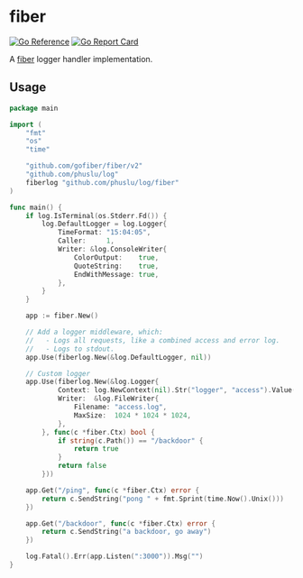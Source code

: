 # fiber

[![Go Reference](https://pkg.go.dev/badge/github.com/phuslu/log-contrib/fiber.svg)](https://pkg.go.dev/github.com/phuslu/log-contrib/fiber)
[![Go Report Card](https://goreportcard.com/badge/github.com/phuslu/log-contrib/fiber)](https://goreportcard.com/report/github.com/phuslu/log-contrib/fiber)

A [fiber](github.com/gofiber/fiber/v2) logger handler implementation.

## Usage

```go
package main

import (
	"fmt"
	"os"
	"time"

	"github.com/gofiber/fiber/v2"
	"github.com/phuslu/log"
	fiberlog "github.com/phuslu/log/fiber"
)

func main() {
	if log.IsTerminal(os.Stderr.Fd()) {
		log.DefaultLogger = log.Logger{
			TimeFormat: "15:04:05",
			Caller:     1,
			Writer: &log.ConsoleWriter{
				ColorOutput:    true,
				QuoteString:    true,
				EndWithMessage: true,
			},
		}
	}

	app := fiber.New()

	// Add a logger middleware, which:
	//   - Logs all requests, like a combined access and error log.
	//   - Logs to stdout.
	app.Use(fiberlog.New(&log.DefaultLogger, nil))

	// Custom logger
	app.Use(fiberlog.New(&log.Logger{
			Context: log.NewContext(nil).Str("logger", "access").Value(),
			Writer:  &log.FileWriter{
				Filename: "access.log",
				MaxSize:  1024 * 1024 * 1024,
			},
		}, func(c *fiber.Ctx) bool {
			if string(c.Path()) == "/backdoor" {
				return true
			}
			return false
		}))

	app.Get("/ping", func(c *fiber.Ctx) error {
		return c.SendString("pong " + fmt.Sprint(time.Now().Unix()))
	})

	app.Get("/backdoor", func(c *fiber.Ctx) error {
		return c.SendString("a backdoor, go away")
	})

	log.Fatal().Err(app.Listen(":3000")).Msg("")
}
```
